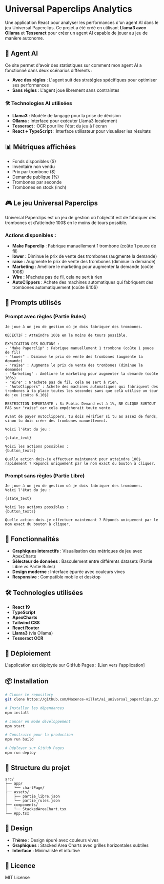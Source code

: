 # Universal Paperclips Analytics

Une application React pour analyser les performances d'un agent AI dans le jeu Universal Paperclips. Ce projet a été créé en utilisant **Llama3 avec Ollama** et **Tesseract** pour créer un agent AI capable de jouer au jeu de manière autonome.

## 🤖 Agent AI

Ce site permet d'avoir des statistiques sur comment mon agent AI a fonctionné dans deux scénarios différents :
- **Avec des règles** : L'agent suit des stratégies spécifiques pour optimiser ses performances
- **Sans règles** : L'agent joue librement sans contraintes

### 🛠️ Technologies AI utilisées

- **Llama3** : Modèle de langage pour la prise de décision
- **Ollama** : Interface pour exécuter Llama3 localement
- **Tesseract** : OCR pour lire l'état du jeu à l'écran
- **React + TypeScript** : Interface utilisateur pour visualiser les résultats

## 📊 Métriques affichées

- Fonds disponibles ($)
- Inventaire non vendu
- Prix par trombone ($)
- Demande publique (%)
- Trombones par seconde
- Trombones en stock (inch)

## 🎮 Le jeu Universal Paperclips

Universal Paperclips est un jeu de gestion où l'objectif est de fabriquer des trombones et d'atteindre 100$ en le moins de tours possible.

### Actions disponibles :
- **Make Paperclip** : Fabrique manuellement 1 trombone (coûte 1 pouce de fil)
- **lower** : Diminue le prix de vente des trombones (augmente la demande)
- **raise** : Augmente le prix de vente des trombones (diminue la demande)
- **Marketing** : Améliore le marketing pour augmenter la demande (coûte 100$)
- **Wire** : N'achete pas de fil, cela ne sert à rien
- **AutoClippers** : Achete des machines automatiques qui fabriquent des trombones automatiquement (coûte 6.10$)

## 🤖 Prompts utilisés

### Prompt avec règles (Partie Rules)

```
Je joue à un jeu de gestion où je dois fabriquer des trombones.

OBJECTIF : Atteindre 100$ en le moins de tours possible.

EXPLICATION DES BOUTONS :
- "Make Paperclip" : Fabrique manuellement 1 trombone (coûte 1 pouce de fil)
- "lower" : Diminue le prix de vente des trombones (augmente la demande)
- "raise" : Augmente le prix de vente des trombones (diminue la demande)
- "Marketing" : Améliore le marketing pour augmenter la demande (coûte 100$)
- "Wire" : N'achete pas de fil, cela ne sert à rien.
- "AutoClippers" : Achete des machines automatiques qui fabriquent des trombones à ta place toutes les secondes sans que celà utilise un tour de jeu (coûte 6.10$)

RESTRICTION IMPORTANTE : Si Public Demand est à 1%, NE CLIQUE SURTOUT PAS sur "raise" car cela empêcherait toute vente.

Avant de payer AutoClippers, tu dois vérifier si tu as assez de fonds, sinon tu dois créer des trombones manuellement.

Voici l'état du jeu :

{state_text}

Voici les actions possibles :
{button_texts}

Quelle action dois-je effectuer maintenant pour atteindre 100$ rapidement ? Réponds uniquement par le nom exact du bouton à cliquer.
```

### Prompt sans règles (Partie Libre)

```
Je joue à un jeu de gestion où je dois fabriquer des trombones.
Voici l'état du jeu :

{state_text}

Voici les actions possibles :
{button_texts}

Quelle action dois-je effectuer maintenant ? Réponds uniquement par le nom exact du bouton à cliquer.
```

## 🚀 Fonctionnalités

- **Graphiques interactifs** : Visualisation des métriques de jeu avec ApexCharts
- **Sélecteur de données** : Basculement entre différents datasets (Partie Libre vs Partie Rules)
- **Design moderne** : Interface épurée avec couleurs vives
- **Responsive** : Compatible mobile et desktop

## 🛠️ Technologies utilisées

- **React 19**
- **TypeScript**
- **ApexCharts**
- **Tailwind CSS**
- **React Router**
- **Llama3** (via Ollama)
- **Tesseract OCR**

## 🚀 Déploiement

L'application est déployée sur GitHub Pages : [Lien vers l'application]

## 📦 Installation

```bash
# Cloner le repository
git clone https://github.com/Maxence-villet/ai_universal_paperclips.git

# Installer les dépendances
npm install

# Lancer en mode développement
npm start

# Construire pour la production
npm run build

# Déployer sur GitHub Pages
npm run deploy
```

## 📁 Structure du projet

```
src/
├── app/
│   └── chartPage/
├── assets/
│   ├── partie_libre.json
│   └── partie_rules.json
├── components/
│   └── StackedAreaChart.tsx
└── App.tsx
```

## 🎨 Design

- **Thème** : Design épuré avec couleurs vives
- **Graphiques** : Stacked Area Charts avec grilles horizontales subtiles
- **Interface** : Minimaliste et intuitive

## 📝 Licence

MIT License
